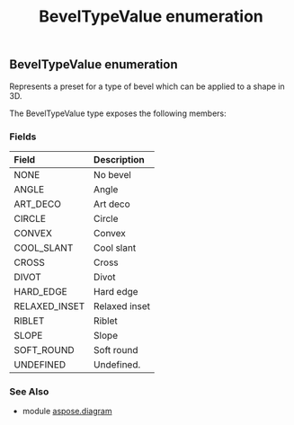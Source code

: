 ﻿---
title: BevelTypeValue enumeration
second_title: Aspose.Diagram for Python via .NET API References
description: 
type: docs
weight: 2650
url: /python-net/aspose.diagram/beveltypevalue/
is_root: false
---

## BevelTypeValue enumeration

Represents a preset for a type of bevel which can be applied to a shape in 3D.



The BevelTypeValue type exposes the following members:

### Fields
| Field | Description |
| :- | :- |
| NONE | No bevel |
| ANGLE | Angle |
| ART_DECO | Art deco |
| CIRCLE | Circle |
| CONVEX | Convex |
| COOL_SLANT | Cool slant |
| CROSS | Cross |
| DIVOT | Divot |
| HARD_EDGE | Hard edge |
| RELAXED_INSET | Relaxed inset |
| RIBLET | Riblet |
| SLOPE | Slope |
| SOFT_ROUND | Soft round |
| UNDEFINED | Undefined. |


### See Also

* module [aspose.diagram](../)
